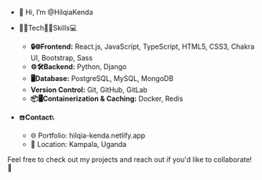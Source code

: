 - 👋 Hi, I’m @HilqiaKenda

- 👨‍💻Tech🧑‍💻Skills💻
  - **🔒🌐Frontend:** React.js, JavaScript, TypeScript, HTML5, CSS3, Chakra UI, Bootstrap, Sass
  - **⚙️🛠️Backend:** Python, Django
  - **🖥Database:** PostgreSQL, MySQL, MongoDB
  - **Version Control:** Git, GitHub, GitLab
  - **📦🖥️Containerization & Caching:** Docker, Redis

- ☎️**Contact**📞
  - 🌐 Portfolio: hilqia-kenda.netlify.app
  - 📍 Location: Kampala, Uganda
  
Feel free to check out my projects and reach out if you'd like to collaborate! 🚀


